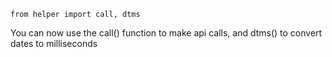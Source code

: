 ```
from helper import call, dtms
```
You can now use the call() function to make api calls, and dtms() to convert dates to milliseconds

